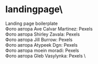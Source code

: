 # landingpage\
Landing page boilerplate\
Фото автора Ave Calvar Martinez: Pexels \
Фото автора Shirley Zavala: Pexels \
Фото автора Jill Burrow: Pexels \
Фото автора Atypeek Dgn: Pexels \
Фото автора moein moradi: Pexels \
Фото автора Gleb Vasylynka: Pexels \
